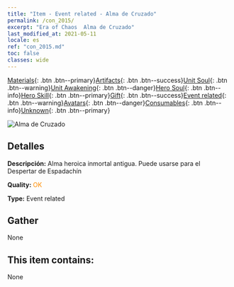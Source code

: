 ```yaml
---
title: "Item - Event related - Alma de Cruzado"
permalink: /con_2015/
excerpt: "Era of Chaos  Alma de Cruzado"
last_modified_at: 2021-05-11
locale: es
ref: "con_2015.md"
toc: false
classes: wide
---
```

 [Materials](/ItemsES/){: .btn .btn--primary}[Artifacts](/ItemsES/Artifacts/){: .btn .btn--success}[Unit Soul](/ItemsES/UnitSoul/){: .btn .btn--warning}[Unit Awakening](/ItemsES/UnitAwakening/){: .btn .btn--danger}[Hero Soul](/ItemsES/HeroSoul/){: .btn .btn--info}[Hero Skill](/ItemsES/HeroSkill/){: .btn .btn--primary}[Gift](/ItemsES/Gift/){: .btn .btn--success}[Event related](/ItemsES/Events/){: .btn .btn--warning}[Avatars](/ItemsES/Avatars/){: .btn .btn--danger}[Consumables](/ItemsES/Consumables/){: .btn .btn--info}[Unknown](/ItemsES/Unknown/){: .btn .btn--primary}

 ![Alma de Cruzado](/images/t/juexing_104.png)

## Detalles
 **Descripción:** Alma heroica inmortal antigua. Puede usarse para el Despertar de Espadachín

 **Quality:** <span style="color: #FF8C00">OK</span>

 **Type:** Event related

## Gather

  None

## This item contains:

  None

